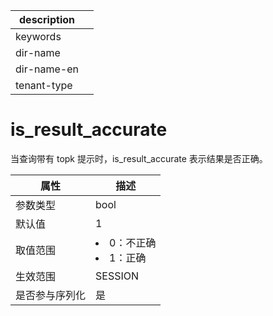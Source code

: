 |description||
|---|---|
|keywords||
|dir-name||
|dir-name-en||
|tenant-type||

# is_result_accurate

当查询带有 topk 提示时，is_result_accurate 表示结果是否正确。

| **属性**  |                                                 **描述**                                                 |
|---------|--------------------------------------------------------------------------------------------------------|
| 参数类型    | bool                |
| 默认值     | 1                   |
| 取值范围    | <li> 0：不正确   <li> 1：正确    |
| 生效范围    | SESSION             |
| 是否参与序列化 | 是                   |
